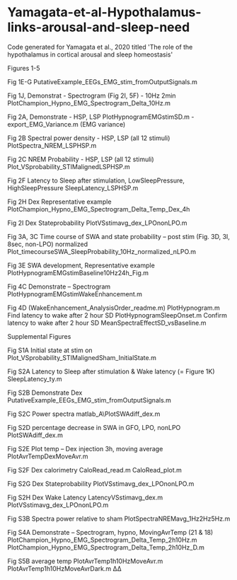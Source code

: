 # Yamagata-et-al-Hypothalamus-links-arousal-and-sleep-need
Code generated for Yamagata et al., 2020 titled 'The role of the hypothalamus in cortical arousal and sleep homeostasis'

Figures 1-5

Fig 1E-G
  PutativeExample_EEGs_EMG_stim_fromOutputSignals.m

Fig 1J, Demonstrat - Spectrogram (Fig 2I, 5F) - 10Hz 2min
  PlotChampion_Hypno_EMG_Spectrogram_Delta_10Hz.m



Fig 2A, Demonstrate - HSP, LSP
  PlotHypnogramEMGstimSD.m
  	- export_EMG_Variance.m (EMG variance)
  
Fig 2B Spectral power density - HSP, LSP (all 12 stimuli)
  PlotSpectra_NREM_LSPHSP.m

Fig 2C NREM Probability - HSP, LSP (all 12 stimuli)
  Plot_VSprobability_STIMalignedLSPHSP.m

Fig 2F Latency to Sleep after stimulation, LowSleepPressure, HighSleepPressure
  SleepLatency_LSPHSP.m

Fig 2H Dex Representative example
  PlotChampion_Hypno_EMG_Spectrogram_Delta_Temp_Dex_4h

Fig 2I Dex Stateprobability
  PlotVSstimavg_dex_LPOnonLPO.m



Fig 3A, 3C Time course of SWA and state probability – post stim (Fig. 3D, 3I, 8sec, non-LPO) normalized
  Plot_timecourseSWA_SleepProbability_10Hz_normalized_nLPO.m

Fig 3E SWA development, Representative example
  PlotHypnogramEMGstimBaseline10Hz24h_Fig.m



Fig 4C Demonstrate – Spectrogram 
  PlotHypnogramEMGstimWakeEnhancement.m
  
Fig 4D (WakeEnhancement_AnalysisOrder_readme.m) 
  PlotHypnogram.m
    Find latency to wake after 2 hour SD
      PlotHypnogramSleepOnset.m
    Confirm latency to wake after 2 hour SD
      MeanSpectraEffectSD_vsBaseline.m



Supplemental Figures

Fig S1A Initial state at stim on
  Plot_VSprobability_STIMalignedSham_InitialState.m



Fig S2A Latency to Sleep after stimulation & Wake latency (= Figure 1K)
  SleepLatency_ty.m
  
Fig S2B Demonstrate Dex
	PutativeExample_EEGs_EMG_stim_fromOutputSignals.m 
  
Fig S2C Power spectra
  matlab_A\PlotSWAdiff_dex.m
  
Fig S2D percentage decrease in SWA in GFO, LPO, nonLPO
  PlotSWAdiff_dex.m
  
Fig S2E Plot temp – Dex injection 3h, moving average
  PlotAvrTempDexMoveAvr.m
  
Fig S2F Dex calorimetry
  CaloRead_read.m
  CaloRead_plot.m
  
Fig S2G Dex Stateprobability
  PlotVSstimavg_dex_LPOnonLPO.m
  
Fig S2H Dex Wake Latency
  LatencyVSstimavg_dex.m 
	PlotVSstimavg_dex_LPOnonLPO.m



Fig S3B Spectra power relative to sham
  PlotSpectraNREMavg_1Hz2Hz5Hz.m


Fig S4A Demonstrate – Spectrogram, hypno, MovingAvrTemp (21 & 18)
      PlotChampion_Hypno_EMG_Spectrogram_Delta_Temp_2h10Hz.m     
      PlotChampion_Hypno_EMG_Spectrogram_Delta_Temp_2h10Hz_D.m
      
      
Fig S5B average temp
  PlotAvrTemp1h10HzMoveAvr.m
  PlotAvrTemp1h10HzMoveAvrDark.m
Δ∆
